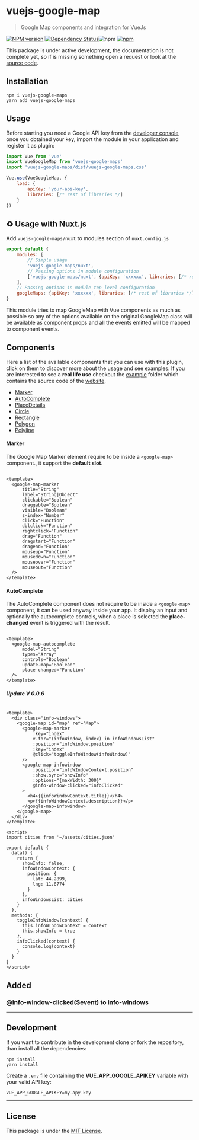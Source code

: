 # vuejs-google-map

> Google Map components and integration for VueJs

[![NPM version][npm-image]][npm-url] [![Dependency Status][daviddm-image]][daviddm-url]![npm](https://img.shields.io/npm/dm/vuejs-google-maps?style=flat-square)
[![npm](https://img.shields.io/npm/dt/vuejs-google-maps.svg?style=flat-square)](https://npmjs.com/package/vuejs-google-maps)

This package is under active development, the documentation is not complete yet, so if is missing something open a
request or look at the [source code](https://github.com/chantouchsek/vuejs-google-map).

## Installation

```
npm i vuejs-google-maps
yarn add vuejs-google-maps
```

## Usage

Before starting you need a Google API key from the [developer console](http://console.developers.google.com/), once you
obtained your key, import the module in your application and register it as plugin:

```js
import Vue from 'vue'
import VueGoogleMap from 'vuejs-google-maps'
import 'vuejs-google-maps/dist/vuejs-google-maps.css'

Vue.use(VueGoogleMap, {
    load: {
        apiKey: 'your-api-key',
        libraries: [/* rest of libraries */]
    }
})
```

## ♻️ Usage with Nuxt.js

Add `vuejs-google-maps/nuxt` to modules section of `nuxt.config.js`

```js
export default {
    modules: [
        // Simple usage
        'vuejs-google-maps/nuxt',
        // Passing options in module configuration
        ['vuejs-google-maps/nuxt', {apiKey: 'xxxxxx', libraries: [/* rest of libraries */]}]
    ],
    // Passing options in module top level configuration
    googleMaps: {apiKey: 'xxxxxx', libraries: [/* rest of libraries */]}
}
```

This module tries to map GoogleMap with Vue components as much as possible so any of the options available on the
original GoogleMap class will be available as component props and all the events emitted will be mapped to component
events.

## Components

Here a list of the available components that you can use with this plugin, click on them to discover more about the
usage and see examples. If you are interested to see a __real life use__ checkout
the [example](https://github.com/chantouchsek/vuejs-google-maps/tree/master/demo) folder which contains the source code
of the [website](https://google-maps.chantouch.me).

* [Marker](#marker)
* [AutoComplete](#autocomplete)
* [PlaceDetails](#placedetails)
* [Circle](#circle)
* [Rectangle](#rectangle)
* [Polygon](#polygon)
* [Polyline](#polyline)

#### Marker

The Google Map Marker element require to be inside a `<google-map>` component., it support the __default slot__.

```vue

<template>
  <google-map-marker
      title="String"
      label="String|Object"
      clickable="Boolean"
      draggable="Boolean"
      visible="Boolean"
      z-index="Number"
      click="Function"
      dblclick="Function"
      rightclick="Function"
      drag="Function"
      dragstart="Function"
      dragend="Function"
      mouseup="Function"
      mousedown="Function"
      mouseover="Function"
      mouseout="Function"
  />
</template>
```

#### AutoComplete

The AutoComplete component does not require to be inside a `<google-map>` component, it can be used anyway inside your
app. It display an input and optionally the autocomplete controls, when a place is selected the __place-changed__ event
is triggered with the result.

```vue

<template>
  <google-map-autocomplete
      model="String"
      types="Array"
      controls="Boolean"
      update-map="Boolean"
      place-changed="Function"
  />
</template>
```

##### Update V 0.0.6

````vue

<template>
  <div class="info-windows">
    <google-map id="map" ref="Map">
      <google-map-marker
          :key="index"
          v-for="(infoWindow, index) in infoWindowsList"
          :position="infoWindow.position"
          :key="index"
          @click="toggleInfoWindow(infoWindow)"
      />
      <google-map-infowindow
          :position="infoWIndowContext.position"
          :show.sync="showInfo"
          :options="{maxWidth: 300}"
          @info-window-clicked="infoClicked"
      >
        <h4>{{infoWindowContext.title}}</h4>
        <p>{{infoWindowContext.description}}</p>
      </google-map-infowindow>
    </google-map>
  </div>
</template>

<script>
import cities from '~/assets/cities.json'

export default {
  data() {
    return {
      showInfo: false,
      infoWindowContext: {
        position: {
          lat: 44.2899,
          lng: 11.8774
        }
      },
      infoWindowsList: cities
    }
  },
  methods: {
    toggleInfoWindow(context) {
      this.infoWIndowContext = context
      this.showInfo = true
    },
    infoClicked(context) {
      console.log(context)
    }
  }
}
</script>
````

## Added

### @info-window-clicked($event) to info-windows

---

## Development

If you want to contribute in the development clone or fork the repository, than install all the dependencies:

```
npm install
yarn install
```

Create a `.env` file containing the __VUE_APP_GOOGLE_APIKEY__ variable with your valid API key:

```env
VUE_APP_GOOGLE_APIKEY=my-apy-key
```

---

## License

This package is under the [MIT License](LICENSE).

[npm-image]: https://badge.fury.io/js/vuejs-google-maps.svg

[npm-url]: https://npmjs.org/package/vuejs-google-maps

[daviddm-image]: https://david-dm.org/chantouchsek/vuejs-google-maps.svg?theme=shields.io

[daviddm-url]: https://david-dm.org/chantouchsek/vuejs-google-maps.svg
